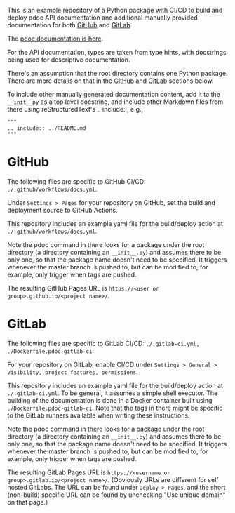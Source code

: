 This is an example repository of a Python package with CI/CD to build and deploy pdoc API documentation and additional manually provided documentation for both [GitHub](#GitHub) and [GitLab](#GitLab).

The [pdoc documentation is here](https://pdoc.dev/docs/pdoc.html).

For the API documentation, types are taken from type hints, with docstrings being used for descriptive documentation.

There's an assumption that the root directory contains one Python package. There are more details on that in the [GitHub](#GitHub) and [GitLab](#GitLab) sections below.

To include other manually generated documentation content, add it to the `__init__py` as a top level docstring, and include other Markdown files from there using reStructuredText's .. include::, e.g.,

```
"""
.. include:: ../README.md
"""
```


# GitHub

The following files are specific to GitHub CI/CD: `./.github/workflows/docs.yml`.

Under `Settings > Pages` for your repository on GitHub, set the build and deployment source to GitHub Actions.

This repository includes an example yaml file for the build/deploy action at `./.github/workflows/docs.yml`.

Note the pdoc command in there looks for a package under the root directory (a directory containing an `__init__.py`) and assumes there to be only one, so that the package name doesn't need to be specified. It triggers whenever the master branch is pushed to, but can be modified to, for example, only trigger when tags are pushed.

The resulting GitHub Pages URL is `https://<user or group>.github.io/<project name>/`.

# GitLab

The following files are specific to GitLab CI/CD: `./.gitlab-ci.yml, ./Dockerfile.pdoc-gitlab-ci`.

For your repository on GitLab, enable CI/CD under `Settings > General > Visibility, project features, permissions`.

This repository includes an example yaml file for the build/deploy action at `./.gitlab-ci.yml`. To be general, it assumes a simple shell executor. The building of the documentation is done in a Docker container built using `./Dockerfile.pdoc-gitlab-ci`. Note that the tags in there might be specific to the GitLab runners available when writing these instructions.

Note the pdoc command in there looks for a package under the root directory (a directory containing an `__init__.py`) and assumes there to be only one, so that the package name doesn't need to be specified. It triggers whenever the master branch is pushed to, but can be modified to, for example, only trigger when tags are pushed.

The resulting GitLab Pages URL is `https://<username or group>.gitlab.io/<project name>/`. (Obviously URLs are different for self hosted GitLabs. The URL can be found under `Deploy > Pages`, and the short (non-build) specific URL can be found by unchecking "Use unique domain" on that page.)